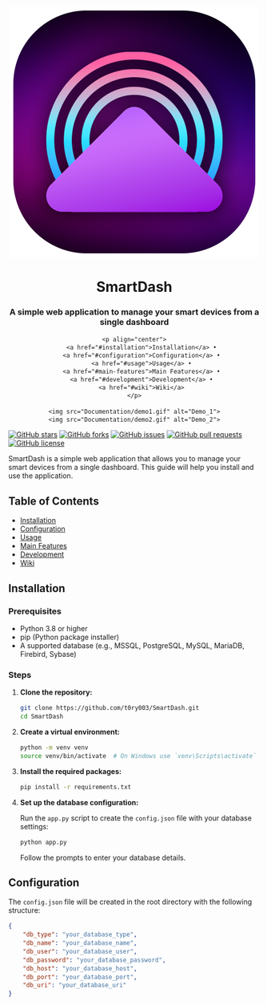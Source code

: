 <div align="center">
    <img src="static/images/SmartDashLogox500.png" alt="Logo">
</div>

<h1 align="center">
    SmartDash
</h1>

<div align="center">
    <h3 align="center">A simple web application to manage your smart devices from a single dashboard</h3>

    <p align="center">
        <a href="#installation">Installation</a> •
        <a href="#configuration">Configuration</a> •
        <a href="#usage">Usage</a> •
        <a href="#main-features">Main Features</a> •
        <a href="#development">Development</a> •
        <a href="#wiki">Wiki</a>
    </p>

    <img src="Documentation/demo1.gif" alt="Demo_1">
    <img src="Documentation/demo2.gif" alt="Demo_2">
</div>

[![GitHub stars](https://img.shields.io/github/stars/t0ry003/SmartDash.svg)](https://github.com/t0ry003/SmartDash/stargazers)
[![GitHub forks](https://img.shields.io/github/forks/t0ry003/SmartDash.svg)](https://github.com/t0ry003/SmartDash/network)
[![GitHub issues](https://img.shields.io/github/issues/t0ry003/SmartDash.svg)](https://github.com/t0ry003/SmartDash/issues)
[![GitHub pull requests](https://img.shields.io/github/issues-pr/t0ry003/SmartDash.svg)](https://github.com/t0ry003/SmartDash/pulls)
[![GitHub license](https://img.shields.io/github/license/t0ry003/SmartDash.svg)](https://github.com/t0ry003/SmartDash/blob/main/LICENSE)

SmartDash is a simple web application that allows you to manage your smart devices from a single dashboard. This guide will help you install and use the application.

## Table of Contents

- [Installation](#installation)
- [Configuration](#configuration)
- [Usage](#usage)
- [Main Features](#main-features)
- [Development](#development)
- [Wiki](#wiki)

## Installation

### Prerequisites

- Python 3.8 or higher
- pip (Python package installer)
- A supported database (e.g., MSSQL, PostgreSQL, MySQL, MariaDB, Firebird, Sybase)

### Steps

1. **Clone the repository:**

    ```sh
    git clone https://github.com/t0ry003/SmartDash.git
    cd SmartDash
    ```

2. **Create a virtual environment:**

    ```sh
    python -m venv venv
    source venv/bin/activate  # On Windows use `venv\Scripts\activate`
    ```

3. **Install the required packages:**

    ```sh
    pip install -r requirements.txt
    ```

4. **Set up the database configuration:**

   Run the `app.py` script to create the `config.json` file with your database settings:

    ```sh
    python app.py
    ```

   Follow the prompts to enter your database details.

## Configuration

The `config.json` file will be created in the root directory with the following structure:

```json
{
    "db_type": "your_database_type",
    "db_name": "your_database_name",
    "db_user": "your_database_user",
    "db_password": "your_database_password",
    "db_host": "your_database_host",
    "db_port": "your_database_port",
    "db_uri": "your_database_uri"
}